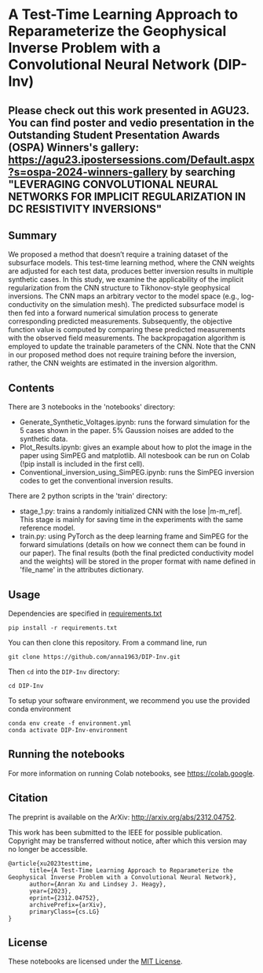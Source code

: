 # A Test-Time Learning Approach to Reparameterize the Geophysical Inverse Problem with a Convolutional Neural Network (DIP-Inv)
## Please check out this work presented in AGU23. You can find poster and vedio presentation in the Outstanding Student Presentation Awards (OSPA) Winners's gallery: https://agu23.ipostersessions.com/Default.aspx?s=ospa-2024-winners-gallery by searching "LEVERAGING CONVOLUTIONAL NEURAL NETWORKS FOR IMPLICIT REGULARIZATION IN DC RESISTIVITY INVERSIONS"
## Summary
We proposed a method that doesn’t require a training dataset of the subsurface models. This test-time learning method, where the CNN weights are adjusted for each test data, produces better inversion results in multiple synthetic cases. 
In this study, we examine the applicability of the implicit regularization from the CNN structure to Tikhonov-style geophysical inversions. The CNN maps an arbitrary vector to the model space (e.g., log-conductivity on the simulation mesh). 
The predicted subsurface model is then fed into a forward numerical simulation process to generate corresponding predicted measurements. 
Subsequently, the objective function value is computed by comparing these predicted measurements with the observed field measurements. 
The backpropagation algorithm is employed to update the trainable parameters of the CNN. 
Note that the CNN in our proposed method does not require training before the inversion, rather, the CNN weights are estimated in the inversion algorithm.

## Contents
There are 3 notebooks in the 'notebooks' directory:
- Generate_Synthetic_Voltages.ipynb: runs the forward simulation for the 5 cases shown in the paper. 5% Gaussion noises are added to the synthetic data. 
- Plot_Results.ipynb: gives an example about how to plot the image in the paper using SimPEG and matplotlib.
All notesbook can be run on Colab (!pip install is included in the first cell).
- Conventional_inversion_using_SimPEG.ipynb: runs the SimPEG inversion codes to get the conventional inversion results.

There are 2 python scripts in the 'train' directory:
- stage_1.py: trains a randomly initialized CNN with the lose |m-m_ref|. This stage is mainly for saving time in the experiments with the same reference model.
- train.py: using PyTorch as the deep learning frame and SimPEG for the forward simulations (details on how we connect them can be found in our paper). 
The final results (both the final predicted conductivity model and the weights) will be stored in the proper format with name defined in 'file_name' in the attributes dictionary.

## Usage

Dependencies are specified in [requirements.txt](/requirements.txt)

```
pip install -r requirements.txt
```
You can then clone this repository. From a command line, run

```
git clone https://github.com/anna1963/DIP-Inv.git
```

Then `cd` into the `DIP-Inv` directory:

```
cd DIP-Inv
```

To setup your software environment, we recommend you use the provided conda environment

```
conda env create -f environment.yml
conda activate DIP-Inv-environment
```
## Running the notebooks

For more information on running Colab notebooks, see https://colab.google.

## Citation

The preprint is available on the ArXiv: http://arxiv.org/abs/2312.04752.

This work has been submitted to the IEEE for possible publication. Copyright may be transferred without notice, after which this version may no longer be accessible.

```
@article{xu2023testtime,
      title={A Test-Time Learning Approach to Reparameterize the Geophysical Inverse Problem with a Convolutional Neural Network}, 
      author={Anran Xu and Lindsey J. Heagy},
      year={2023},
      eprint={2312.04752},
      archivePrefix={arXiv},
      primaryClass={cs.LG}
}
```

## License
These notebooks are licensed under the [MIT License](/LICENSE).
